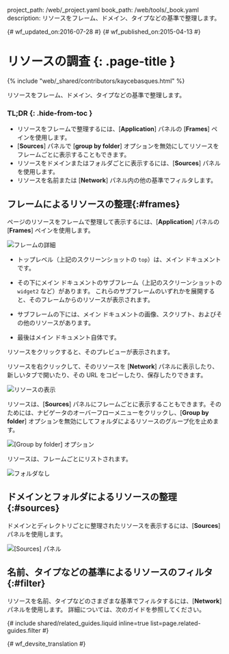 project_path: /web/_project.yaml
book_path: /web/tools/_book.yaml
description: リソースをフレーム、ドメイン、タイプなどの基準で整理します。

{# wf_updated_on:2016-07-28 #}
{# wf_published_on:2015-04-13 #}

# リソースの調査 {: .page-title }

{% include "web/_shared/contributors/kaycebasques.html" %}

リソースをフレーム、ドメイン、タイプなどの基準で整理します。



### TL;DR {: .hide-from-toc }
- リソースをフレームで整理するには、[<strong>Application</strong>] パネルの [<strong>Frames</strong>] ペインを使用します。
- [<strong>Sources</strong>] パネルで [<strong>group by folder</strong>] オプションを無効にしてリソースをフレームごとに表示することもできます。
- リソースをドメインまたはフォルダごとに表示するには、[<strong>Sources</strong>] パネルを使用します。
- リソースを名前または [<strong>Network</strong>] パネル内の他の基準でフィルタします。


##  フレームによるリソースの整理{:#frames}

ページのリソースをフレームで整理して表示するには、[**Application**] パネルの [**Frames**] ペインを使用します。


![フレームの詳細][frames]

* トップレベル（上記のスクリーンショットの `top`）は、メイン ドキュメントです。
* その下にメイン ドキュメントのサブフレーム（上記のスクリーンショットの `widget2` など）があります。
これらのサブフレームのいずれかを展開すると、そのフレームからのリソースが表示されます。

* サブフレームの下には、メイン ドキュメントの画像、スクリプト、およびその他のリソースがあります。

* 最後はメイン ドキュメント自体です。

リソースをクリックすると、そのプレビューが表示されます。

リソースを右クリックして、そのリソースを [**Network**] パネルに表示したり、新しいタブで開いたり、その URL をコピーしたり、保存したりできます。


![リソースの表示][resource]

リソースは、[**Sources**] パネルにフレームごとに表示することもできます。そのためには、ナビゲータのオーバーフローメニューをクリックし、[**Group by folder**] オプションを無効にしてフォルダによるリソースのグループ化を止めます。



![[Group by folder] オプション](imgs/group-by-folder.png)

リソースは、フレームごとにリストされます。

![フォルダなし](imgs/no-folders.png)

[frames-pane]: /web/tools/chrome-devtools/manage-data/imgs/frames-pane.png
[frames]: /web/tools/chrome-devtools/manage-data/imgs/frames.png
[resource]: /web/tools/chrome-devtools/manage-data/imgs/resource.png

##  ドメインとフォルダによるリソースの整理{:#sources}

ドメインとディレクトリごとに整理されたリソースを表示するには、[**Sources**] パネルを使用します。


![[Sources] パネル](imgs/sources.png)

##  名前、タイプなどの基準によるリソースのフィルタ{:#filter}

リソースを名前、タイプなどのさまざまな基準でフィルタするには、[**Network**] パネルを使用します。
詳細については、次のガイドを参照してください。

{# include shared/related_guides.liquid inline=true list=page.related-guides.filter #}


{# wf_devsite_translation #}
